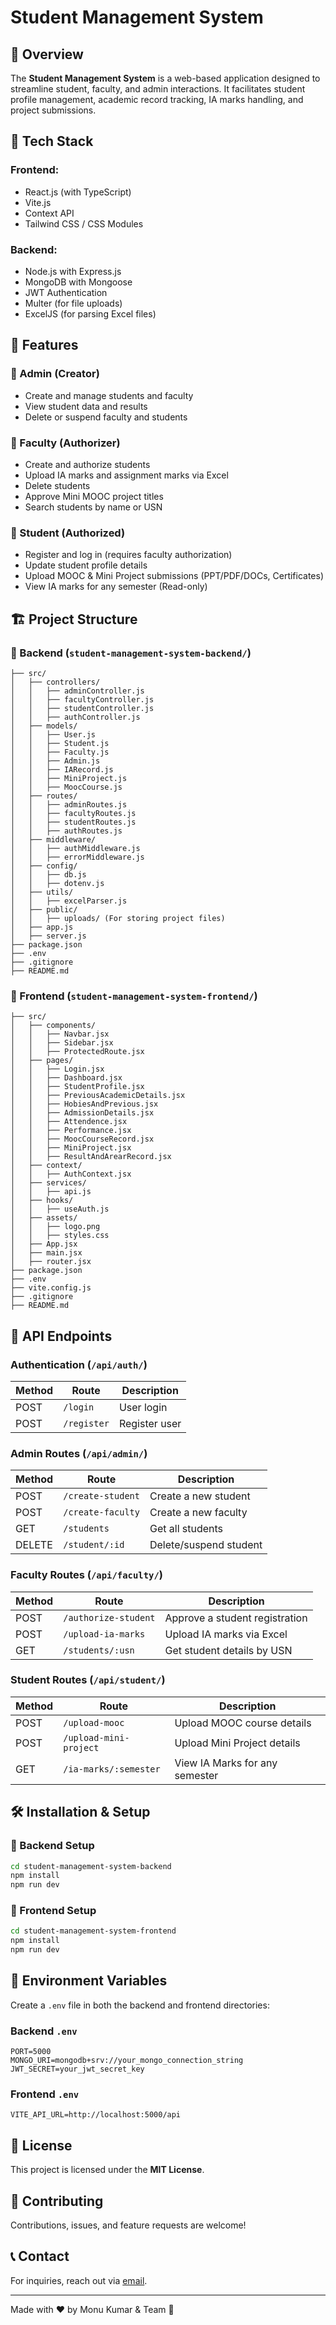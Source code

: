 # Student Management System

## 📌 Overview

The **Student Management System** is a web-based application designed to streamline student, faculty, and admin interactions. It facilitates student profile management, academic record tracking, IA marks handling, and project submissions.

## 🚀 Tech Stack

### Frontend:

- React.js (with TypeScript)
- Vite.js
- Context API
- Tailwind CSS / CSS Modules

### Backend:

- Node.js with Express.js
- MongoDB with Mongoose
- JWT Authentication
- Multer (for file uploads)
- ExcelJS (for parsing Excel files)

## 🎯 Features

### 🔹 Admin (Creator)

- Create and manage students and faculty
- View student data and results
- Delete or suspend faculty and students

### 🔹 Faculty (Authorizer)

- Create and authorize students
- Upload IA marks and assignment marks via Excel
- Delete students
- Approve Mini MOOC project titles
- Search students by name or USN

### 🔹 Student (Authorized)

- Register and log in (requires faculty authorization)
- Update student profile details
- Upload MOOC & Mini Project submissions (PPT/PDF/DOCs, Certificates)
- View IA marks for any semester (Read-only)

## 🏗 Project Structure

### 📌 Backend (`student-management-system-backend/`)

```
├── src/
│   ├── controllers/
│   │   ├── adminController.js
│   │   ├── facultyController.js
│   │   ├── studentController.js
│   │   ├── authController.js
│   ├── models/
│   │   ├── User.js
│   │   ├── Student.js
│   │   ├── Faculty.js
│   │   ├── Admin.js
│   │   ├── IARecord.js
│   │   ├── MiniProject.js
│   │   ├── MoocCourse.js
│   ├── routes/
│   │   ├── adminRoutes.js
│   │   ├── facultyRoutes.js
│   │   ├── studentRoutes.js
│   │   ├── authRoutes.js
│   ├── middleware/
│   │   ├── authMiddleware.js
│   │   ├── errorMiddleware.js
│   ├── config/
│   │   ├── db.js
│   │   ├── dotenv.js
│   ├── utils/
│   │   ├── excelParser.js
│   ├── public/
│   │   ├── uploads/ (For storing project files)
│   ├── app.js
│   ├── server.js
├── package.json
├── .env
├── .gitignore
├── README.md
```

### 📌 Frontend (`student-management-system-frontend/`)

```
├── src/
│   ├── components/
│   │   ├── Navbar.jsx
│   │   ├── Sidebar.jsx
│   │   ├── ProtectedRoute.jsx
│   ├── pages/
│   │   ├── Login.jsx
│   │   ├── Dashboard.jsx
│   │   ├── StudentProfile.jsx
│   │   ├── PreviousAcademicDetails.jsx
│   │   ├── HobiesAndPrevious.jsx
│   │   ├── AdmissionDetails.jsx
│   │   ├── Attendence.jsx
│   │   ├── Performance.jsx
│   │   ├── MoocCourseRecord.jsx
│   │   ├── MiniProject.jsx
│   │   ├── ResultAndArearRecord.jsx
│   ├── context/
│   │   ├── AuthContext.jsx
│   ├── services/
│   │   ├── api.js
│   ├── hooks/
│   │   ├── useAuth.js
│   ├── assets/
│   │   ├── logo.png
│   │   ├── styles.css
│   ├── App.jsx
│   ├── main.jsx
│   ├── router.jsx
├── package.json
├── .env
├── vite.config.js
├── .gitignore
├── README.md
```

## 📡 API Endpoints

### Authentication (`/api/auth/`)

| Method | Route       | Description   |
| ------ | ----------- | ------------- |
| POST   | `/login`    | User login    |
| POST   | `/register` | Register user |

### Admin Routes (`/api/admin/`)

| Method | Route             | Description            |
| ------ | ----------------- | ---------------------- |
| POST   | `/create-student` | Create a new student   |
| POST   | `/create-faculty` | Create a new faculty   |
| GET    | `/students`       | Get all students       |
| DELETE | `/student/:id`    | Delete/suspend student |

### Faculty Routes (`/api/faculty/`)

| Method | Route                | Description                    |
| ------ | -------------------- | ------------------------------ |
| POST   | `/authorize-student` | Approve a student registration |
| POST   | `/upload-ia-marks`   | Upload IA marks via Excel      |
| GET    | `/students/:usn`     | Get student details by USN     |

### Student Routes (`/api/student/`)

| Method | Route                  | Description                    |
| ------ | ---------------------- | ------------------------------ |
| POST   | `/upload-mooc`         | Upload MOOC course details     |
| POST   | `/upload-mini-project` | Upload Mini Project details    |
| GET    | `/ia-marks/:semester`  | View IA Marks for any semester |

## 🛠 Installation & Setup

### 🔹 Backend Setup

```sh
cd student-management-system-backend
npm install
npm run dev
```

### 🔹 Frontend Setup

```sh
cd student-management-system-frontend
npm install
npm run dev
```

## 📄 Environment Variables

Create a `.env` file in both the backend and frontend directories:

### Backend `.env`

```
PORT=5000
MONGO_URI=mongodb+srv://your_mongo_connection_string
JWT_SECRET=your_jwt_secret_key
```

### Frontend `.env`

```
VITE_API_URL=http://localhost:5000/api
```

## 📜 License

This project is licensed under the **MIT License**.

## 🤝 Contributing

Contributions, issues, and feature requests are welcome!

## 📞 Contact

For inquiries, reach out via [email](mailto\:monu56410000@gmail.com).

---

Made with ❤️ by Monu Kumar & Team 🚀



